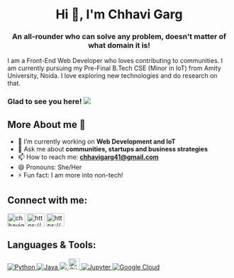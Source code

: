 <h1 align = "center"> Hi 👋, I'm Chhavi Garg </h1>
<h3 align = "center">An all-rounder who can solve any problem, doesn't matter of what domain it is! </h3>

I am a Front-End Web Developer who loves contributing to communities. I am currently pursuing my Pre-Final B.Tech CSE (Minor in IoT) from Amity University, Noida. I love exploring new technologies and do research on that.

### Glad to see you here! ![](https://komarev.com/ghpvc/?username=chhavi-gg&label=Views&color=blue&style=plastic")

## More About me 💬 

- 🔭 I’m currently working on **Web Development and IoT**
- 💬 Ask me about **communities, startups and business strategies**
- 📫 How to reach me: **chhavigarg41@gmail.com**
- 😄 Pronouns: She/Her
- ⚡ Fun fact: I am more into non-tech!
  
## Connect with me:

<p align="left">
<a href="https://twitter.com/chhavigg" target="blank"><img align="center" src="https://cdn.jsdelivr.net/npm/simple-icons@3.0.1/icons/twitter.svg" alt="chhavigg" height="30" width="40" /></a>
<a href="https://linkedin.com/in/chhavigg/" target="blank"><img align="center" src="https://cdn.jsdelivr.net/npm/simple-icons@3.0.1/icons/linkedin.svg" alt="https://www.linkedin.com/in/chhavigg/" height="30" width="40" /></a>
<a href="https://instagram.com/chhavigg/" target="blank"><img align="center" src="https://cdn.jsdelivr.net/npm/simple-icons@3.0.1/icons/instagram.svg" alt="https://www.instagram.com/chhavigg/" height="30" width="40" /></a>
</p>

## Languages & Tools:

<p align="left">  
  <a href="https://www.python.org/" target="_blank"> <img alt="Python" src="https://img.shields.io/badge/python%20-%2314354C.svg?&style=for-the-badge&logo=python&logoColor=white"/> </a> 
  <a href="https://www.oracle.com/java/technologies/" target="_blank"> <img alt="Java" src="https://img.shields.io/badge/Java-2C2D72?style=for-the-badge&logo=java&logoColor=white"/> </a>
  <a href="https://opencv.org/" target="_blank"> <img src="https://img.shields.io/badge/OpenCV-27338e?style=for-the-badge&logo=OpenCV&logoColor=white" /> </a> 
  <a href="https://git-scm.com/" target="_blank"> <img src="https://img.shields.io/badge/Git-282C34?logo=git" alt="Git logo" title="Git" height="25" /> </a> 
  <a href="https://jupyter.org/" target="_blank"> <img alt="Jupyter" src="https://img.shields.io/badge/Jupyter%20-%23F37626.svg?&style=for-the-badge&logo=Jupyter&logoColor=white" /> </a> 
  <a href = "https://cloud.google.com/" target = "_blank"> <img alt="Google Cloud" src="https://img.shields.io/badge/Google%20Cloud%20-%234285F4.svg?&style=for-the-badge&logo=google-cloud&logoColor=white"/> </a>
